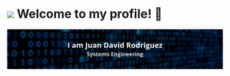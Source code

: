# <img src="https://media.giphy.com/media/jdPMeyv9rn0hZHh8n9/giphy.gif?cid=ecf05e479euakwjtrg4bbyh8txvaqjrmie8o54ajd7cjrxo7&ep=v1_stickers_search&rid=giphy.gif&ct=s" width="100"> Welcome to my profile! 👋 

![Header](./header-banner.png)


<!--
**SilkenBread/SilkenBread** is a ✨ _special_ ✨ repository because its `README.md` (this file) appears on your GitHub profile.

Here are some ideas to get you started:

- 🔭 I’m currently working on ...
- 🌱 I’m currently learning ...
- 👯 I’m looking to collaborate on ...
- 🤔 I’m looking for help with ...
- 💬 Ask me about ...
- 📫 How to reach me: ...
- 😄 Pronouns: ...
- ⚡ Fun fact: ...
-->
